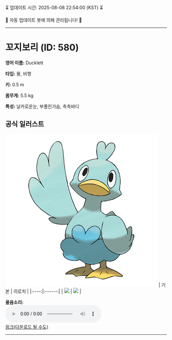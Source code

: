 
⏳ 업데이트 시간: 2025-08-08 22:54:00 (KST) ⏳

🤖 자동 업데이트 봇에 의해 관리됩니다! 🤖

---

# 꼬지보리 (ID: 580)
**영어 이름:** Ducklett

**타입:** 물, 비행

**키:** 0.5 m

**몸무게:** 5.5 kg

**특성:** 날카로운눈, 부풀린가슴, 촉촉바디

## 공식 일러스트
![](https://raw.githubusercontent.com/PokeAPI/sprites/master/sprites/pokemon/other/official-artwork/580.png)
| 기본 | 이로치 |
|:----:|:------:|
| <img src="http://play.pokemonshowdown.com/sprites/ani/ducklett.gif" width="200"> | <img src="http://play.pokemonshowdown.com/sprites/ani-shiny/ducklett.gif" width="200"> |

**울음소리:**<br><audio controls src="https://raw.githubusercontent.com/PokeAPI/cries/main/cries/pokemon/latest/580.ogg"></audio><br> [링크(다운로드 될 수도)](https://raw.githubusercontent.com/PokeAPI/cries/main/cries/pokemon/latest/580.ogg)


---
